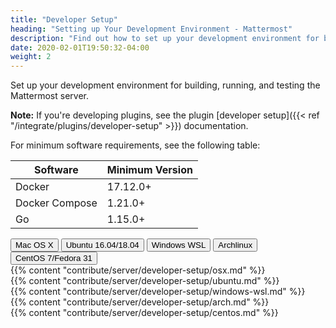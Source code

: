 ```yaml
---
title: "Developer Setup"
heading: "Setting up Your Development Environment - Mattermost"
description: "Find out how to set up your development environment for building, running, and testing the Mattermost server."
date: 2020-02-01T19:50:32-04:00
weight: 2
---
```


Set up your development environment for building, running, and testing the Mattermost server.

**Note:** If you're developing plugins, see the plugin [developer setup]({{< ref "/integrate/plugins/developer-setup" >}}) documentation.

For minimum software requirements, see the following table:

| Software       | Minimum Version  |
|----------------|------------------|
| Docker         | 17.12.0+         |
| Docker Compose | 1.21.0+          |
| Go             | 1.15.0+          |

<div class="tab">
    <button class="tablinks active" onclick="openTab(event, 'mac')">Mac OS X</button>
    <button class="tablinks" onclick="openTab(event, 'ubuntu')">Ubuntu 16.04/18.04</button>
    <button class="tablinks" onclick="openTab(event, 'windows_wsl')">Windows WSL</button>
    <button class="tablinks" onclick="openTab(event, 'archlinux')">Archlinux</button>
    <button class="tablinks" onclick="openTab(event, 'centos')">CentOS 7/Fedora 31</button>
</div>

<div id="mac" class="tabcontent" style="display: block;">
    {{% content "contribute/server/developer-setup/osx.md" %}}
</div>

<div id="ubuntu" class="tabcontent">
    {{% content "contribute/server/developer-setup/ubuntu.md" %}}
</div>

<div id="windows_wsl" class="tabcontent">
    {{% content "contribute/server/developer-setup/windows-wsl.md" %}}
</div>

<div id="archlinux" class="tabcontent">
    {{% content "contribute/server/developer-setup/arch.md" %}}
</div>

<div id="centos" class="tabcontent">
    {{% content "contribute/server/developer-setup/centos.md" %}}
</div>
